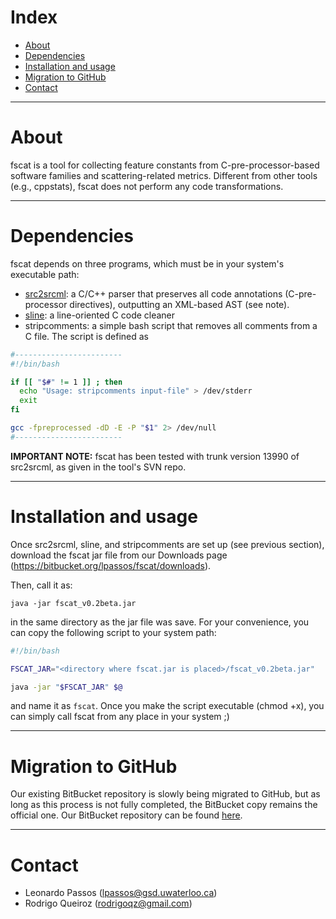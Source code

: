# Index

  + [About](#about)
  + [Dependencies](#dependencies)
  + [Installation and usage](#installation-and-usage)
  + [Migration to GitHub](#migration-to-github)
  + [Contact](#contact)

---
# About

fscat is a tool for collecting feature constants from C-pre-processor-based
software families and scattering-related metrics. Different from other tools
(e.g., cppstats), fscat does not perform any code transformations.

---
# Dependencies

fscat depends on three programs, which must be in your system's executable path:

 + [src2srcml](http://www.sdml.info/): a C/C++ parser that preserves all code annotations (C-pre-processor
directives), outputting an XML-based AST (see note). 
 + [sline](https://bitbucket.org/lpassos/sline): a line-oriented C code cleaner
 + stripcomments: a simple bash script that removes all comments from a C file. The script is defined as

```bash
#------------------------
#!/bin/bash

if [[ "$#" != 1 ]] ; then
  echo "Usage: stripcomments input-file" > /dev/stderr
  exit
fi

gcc -fpreprocessed -dD -E -P "$1" 2> /dev/null
#------------------------
```

**IMPORTANT NOTE:** fscat has been tested with trunk version 13990 of src2srcml, as given in the tool's SVN repo. 

---
# Installation and usage 

Once src2srcml, sline, and stripcomments are set up (see previous section), 
download the fscat jar file from our Downloads page 
(https://bitbucket.org/lpassos/fscat/downloads).

Then, call it as:

`java -jar fscat_v0.2beta.jar`

in the same directory as the jar file was save. For your convenience, you can copy the 
following script to your system path:

```bash
#!/bin/bash

FSCAT_JAR="<directory where fscat.jar is placed>/fscat_v0.2beta.jar"

java -jar "$FSCAT_JAR" $@
```

and name it as `fscat`. Once you make the script executable (chmod +x), you can simply 
call fscat from any place in your system ;)

---
# Migration to GitHub

Our existing BitBucket repository is slowly being migrated to GitHub, 
but as long as this process is not fully completed, the BitBucket
copy remains the official one. Our BitBucket repository can be found 
[here](https://bitbucket.org/lpassos/fscat/overview).

---
# Contact

 + Leonardo Passos (lpassos@gsd.uwaterloo.ca)
 + Rodrigo Queiroz (rodrigoqz@gmail.com)
